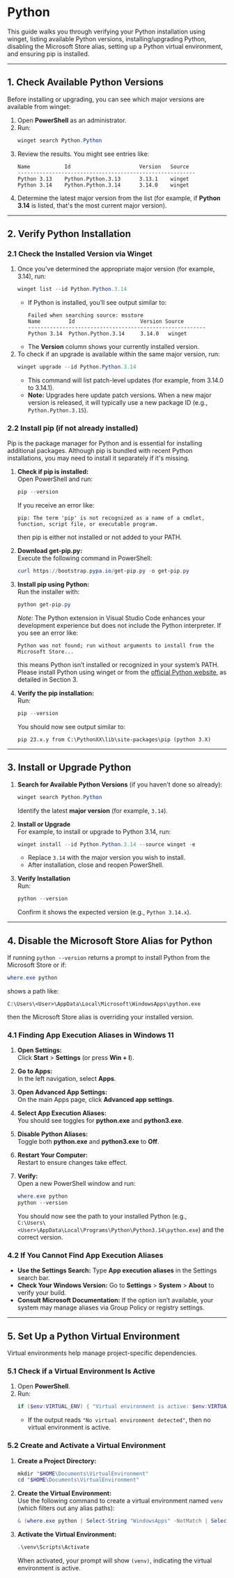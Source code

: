 # Python

This guide walks you through verifying your Python installation using winget, listing available Python versions, installing/upgrading Python, disabling the Microsoft Store alias, setting up a Python virtual environment, and ensuring pip is installed.

---

## 1. Check Available Python Versions

Before installing or upgrading, you can see which major versions are available from winget:

1. Open **PowerShell** as an administrator.
2. Run:
   ```powershell
   winget search Python.Python
   ```
3. Review the results. You might see entries like:
   ```
   Name           Id                      Version   Source
   ---------------------------------------------------------
   Python 3.13    Python.Python.3.13      3.13.1    winget
   Python 3.14    Python.Python.3.14      3.14.0    winget
   ```
4. Determine the latest major version from the list (for example, if **Python 3.14** is listed, that's the most current major version).

---

## 2. Verify Python Installation

### 2.1 Check the Installed Version via Winget

1. Once you've determined the appropriate major version (for example, 3.14), run:
   ```powershell
   winget list --id Python.Python.3.14
   ```
   - If Python is installed, you’ll see output similar to:
     ```
     Failed when searching source: msstore
     Name         Id                     Version Source
     ---------------------------------------------------------
     Python 3.14  Python.Python.3.14     3.14.0   winget
     ```
   - The **Version** column shows your currently installed version.
2. To check if an upgrade is available within the same major version, run:
   ```powershell
   winget upgrade --id Python.Python.3.14
   ```
   - This command will list patch-level updates (for example, from 3.14.0 to 3.14.1).  
   - **Note:** Upgrades here update patch versions. When a new major version is released, it will typically use a new package ID (e.g., `Python.Python.3.15`).

### 2.2 Install pip (if not already installed)

Pip is the package manager for Python and is essential for installing additional packages. Although pip is bundled with recent Python installations, you may need to install it separately if it's missing.

1. **Check if pip is installed:**  
   Open PowerShell and run:
   ```powershell
   pip --version
   ```
   If you receive an error like:
   ```
   pip: The term 'pip' is not recognized as a name of a cmdlet, function, script file, or executable program.
   ```
   then pip is either not installed or not added to your PATH.

2. **Download get-pip.py:**  
   Execute the following command in PowerShell:
   ```powershell
   curl https://bootstrap.pypa.io/get-pip.py -o get-pip.py
   ```

3. **Install pip using Python:**  
   Run the installer with:
   ```powershell
   python get-pip.py
   ```
   *Note:* The Python extension in Visual Studio Code enhances your development experience but does not include the Python interpreter. If you see an error like:
   ```
   Python was not found; run without arguments to install from the Microsoft Store...
   ```
   this means Python isn’t installed or recognized in your system’s PATH. Please install Python using winget or from the [official Python website](https://www.python.org/downloads/), as detailed in Section 3.

4. **Verify the pip installation:**  
   Run:
   ```powershell
   pip --version
   ```
   You should now see output similar to:
   ```
   pip 23.x.y from C:\PythonXX\lib\site-packages\pip (python 3.X)
   ```

---

## 3. Install or Upgrade Python

1. **Search for Available Python Versions** (if you haven’t done so already):
   ```powershell
   winget search Python.Python
   ```
   Identify the latest **major version** (for example, `3.14`).

2. **Install or Upgrade**  
   For example, to install or upgrade to Python 3.14, run:
   ```powershell
   winget install --id Python.Python.3.14 --source winget -e
   ```
   - Replace `3.14` with the major version you wish to install.
   - After installation, close and reopen PowerShell.

3. **Verify Installation**  
   Run:
   ```powershell
   python --version
   ```
   Confirm it shows the expected version (e.g., `Python 3.14.x`).

---

## 4. Disable the Microsoft Store Alias for Python

If running `python --version` returns a prompt to install Python from the Microsoft Store or if:
```powershell
where.exe python
```
shows a path like:
```
C:\Users\<User>\AppData\Local\Microsoft\WindowsApps\python.exe
```
then the Microsoft Store alias is overriding your installed version.

### 4.1 Finding App Execution Aliases in Windows 11

1. **Open Settings:**  
   Click **Start** > **Settings** (or press **Win + I**).

2. **Go to Apps:**  
   In the left navigation, select **Apps**.

3. **Open Advanced App Settings:**  
   On the main Apps page, click **Advanced app settings**.

4. **Select App Execution Aliases:**  
   You should see toggles for **python.exe** and **python3.exe**.

5. **Disable Python Aliases:**  
   Toggle both **python.exe** and **python3.exe** to **Off**.

6. **Restart Your Computer:**  
   Restart to ensure changes take effect.

7. **Verify:**  
   Open a new PowerShell window and run:
   ```powershell
   where.exe python
   python --version
   ```
   You should now see the path to your installed Python (e.g.,  
   `C:\Users\<User>\AppData\Local\Programs\Python\Python3.14\python.exe`) and the correct version.

### 4.2 If You Cannot Find App Execution Aliases

- **Use the Settings Search:** Type **App execution aliases** in the Settings search bar.
- **Check Your Windows Version:** Go to **Settings** > **System** > **About** to verify your build.
- **Consult Microsoft Documentation:** If the option isn’t available, your system may manage aliases via Group Policy or registry settings.

---

## 5. Set Up a Python Virtual Environment

Virtual environments help manage project-specific dependencies.

### 5.1 Check if a Virtual Environment Is Active

1. Open **PowerShell**.
2. Run:
   ```powershell
   if ($env:VIRTUAL_ENV) { "Virtual environment is active: $env:VIRTUAL_ENV" } else { "No virtual environment detected" }
   ```
   - If the output reads `"No virtual environment detected"`, then no virtual environment is active.

### 5.2 Create and Activate a Virtual Environment

1. **Create a Project Directory:**
   ```powershell
   mkdir "$HOME\Documents\VirtualEnvironment"
   cd "$HOME\Documents\VirtualEnvironment"
   ```
2. **Create the Virtual Environment:**  
   Use the following command to create a virtual environment named `venv` (which filters out any alias paths):
   ```powershell
   & (where.exe python | Select-String "WindowsApps" -NotMatch | Select-Object -First 1) -m venv venv
   ```
3. **Activate the Virtual Environment:**
   ```powershell
   .\venv\Scripts\Activate
   ```
   When activated, your prompt will show `(venv)`, indicating the virtual environment is active.

